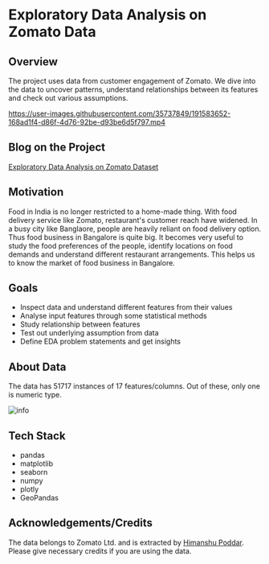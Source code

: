 
# Exploratory Data Analysis on Zomato Data

## Overview

The project uses data from customer engagement of Zomato. We dive into the data to uncover patterns, understand relationships between its features and check out  various assumptions.


https://user-images.githubusercontent.com/35737849/191583652-168ad1f4-d86f-4d76-92be-d93be6d5f797.mp4



## Blog on the Project

[Exploratory Data Analysis on Zomato Dataset](https://linktodocumentation)

## Motivation

Food in India is no longer restricted to a home-made thing. With food delivery service like Zomato, restaurant's customer reach have widened. In a busy city like Banglaore, people are heavily reliant on food delivery option. Thus food business in Bangalore is quite big. It becomes very useful to study the food preferences of the people, identify locations on food demands and understand different restaurant arrangements. This helps us to know the market of food business in Bangalore.
## Goals

- Inspect data and understand different features from their values
- Analyse input features through some statistical methods
- Study relationship between features
- Test out underlying assumption from data
- Define EDA problem statements and get insights 

## About Data

The data has 51717 instances of 17 features/columns. Out of these, only one is numeric type.

![info](https://user-images.githubusercontent.com/35737849/191583843-25b0daaa-3771-4c8c-be93-dcf29927982b.PNG)


## Tech Stack

- pandas
- matplotlib
- seaborn
- numpy
- plotly
- GeoPandas



## Acknowledgements/Credits

 The data belongs to Zomato Ltd. and is extracted by [Himanshu Poddar](https://github.com/poddarhimanshu).
 Please give necessary credits if you are using the data.
